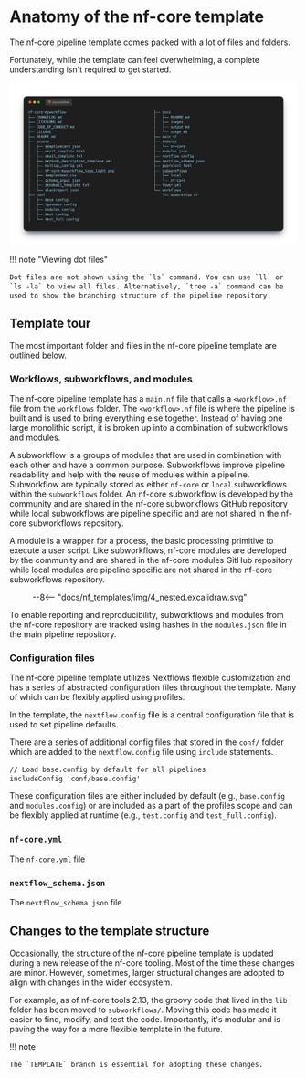 # Anatomy of the nf-core template

The nf-core pipeline template comes packed with a lot of files and folders.

Fortunately, while the template can feel overwhelming, a complete understanding isn't required to get started.

![Anatomy of the nf-core template](img/4_template.png)

!!! note "Viewing dot files"

    Dot files are not shown using the `ls` command. You can use `ll` or `ls -la` to view all files. Alternatively, `tree -a` command can be used to show the branching structure of the pipeline repository.

## Template tour

The most important folder and files in the nf-core pipeline template are outlined below.

### Workflows, subworkflows, and modules

The nf-core pipeline template has a `main.nf` file that calls a `<workflow>.nf` file from the `workflows` folder. The `<workflow>.nf` file is where the pipeline is built and is used to bring everything else together. Instead of having one large monolithic script, it is broken up into a combination of subworkflows and modules.

A subworkflow is a groups of modules that are used in combination with each other and have a common purpose. Subworkflows improve pipeline readability and help with the reuse of modules within a pipeline. Subworkflow are typically stored as either `nf-core` or `local` subworkflows within the `subworkflows` folder. An nf-core subworkflow is developed by the community and are shared in the nf-core subworkflows GitHub repository while local subworkflows are pipeline specific and are not shared in the nf-core subworkflows repository.

A module is a wrapper for a process, the basic processing primitive to execute a user script. Like subworkflows, nf-core modules are developed by the community and are shared in the nf-core modules GitHub repository while local modules are pipeline specific are not shared in the nf-core subworkflows repository.

<figure class="excalidraw">
--8<-- "docs/nf_templates/img/4_nested.excalidraw.svg"
</figure>

To enable reporting and reproducibility, subworkflows and modules from the nf-core repository are tracked using hashes in the `modules.json` file in the main pipeline repository.

### Configuration files

The nf-core pipeline template utilizes Nextflows flexible customization and has a series of abstracted configuration files throughout the template. Many of which can be flexibly applied using profiles.

In the template, the `nextflow.config` file is a central configuration file that is used to set pipeline defaults.

There are a series of additional config files that stored in the `conf/` folder which are added to the `nextflow.config` file using `include` statements.

```console "nextflow.config"
// Load base.config by default for all pipelines
includeConfig 'conf/base.config'
```

These configuration files are either included by default (e.g., `base.config` and `modules.config`) or are included as a part of the profiles scope and can be flexibly applied at runtime (e.g., `test.config` and `test_full.config`).

### `nf-core.yml`

The `nf-core.yml` file

### `nextflow_schema.json`

The `nextflow_schema.json` file

## Changes to the template structure

Occasionally, the structure of the nf-core pipeline template is updated during a new release of the nf-core tooling. Most of the time these changes are minor. However, sometimes, larger structural changes are adopted to align with changes in the wider ecosystem.

For example, as of nf-core tools 2.13, the groovy code that lived in the `lib` folder has been moved to `subworkflows/`. Moving this code has made it easier to find, modify, and test the code. Importantly, it's modular and is paving the way for a more flexible template in the future.

!!! note

    The `TEMPLATE` branch is essential for adopting these changes.

